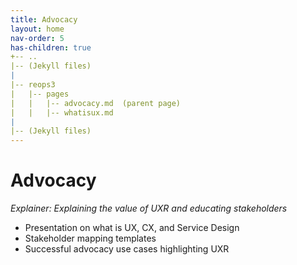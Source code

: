 ```yaml
---
title: Advocacy
layout: home
nav-order: 5
has-children: true
+-- ..
|-- (Jekyll files)
|
|-- reops3
|   |-- pages
|   |   |-- advocacy.md  (parent page)
|   |   |-- whatisux.md
|
|-- (Jekyll files)
---
```


# Advocacy 
_Explainer: Explaining the value of UXR and educating stakeholders_
* Presentation on what is UX, CX, and Service Design 
* Stakeholder mapping templates 
* Successful advocacy use cases highlighting UXR 
